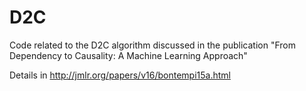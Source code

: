 # D2C

Code related to the D2C algorithm discussed in the publication 
"From Dependency to Causality: A Machine Learning Approach" 


Details in http://jmlr.org/papers/v16/bontempi15a.html
